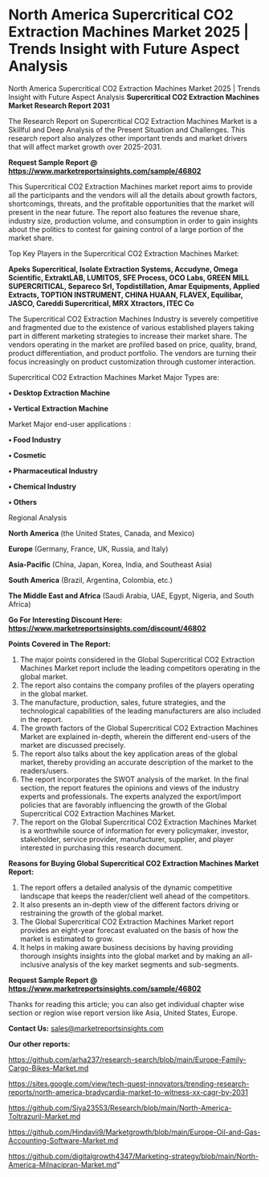 # North America Supercritical CO2 Extraction Machines Market 2025 | Trends Insight with Future Aspect Analysis
North America Supercritical CO2 Extraction Machines Market 2025 | Trends Insight with Future Aspect Analysis
<strong>Supercritical CO2 Extraction Machines Market Research Report 2031</strong>

The Research Report on Supercritical CO2 Extraction Machines Market is a Skillful and Deep Analysis of the Present Situation and Challenges. This research report also analyzes other important trends and market drivers that will affect market growth over 2025-2031.

<strong>Request Sample Report @ <a href=https://www.marketreportsinsights.com/sample/46802>https://www.marketreportsinsights.com/sample/46802</a></strong>

This Supercritical CO2 Extraction Machines market report aims to provide all the participants and the vendors will all the details about growth factors, shortcomings, threats, and the profitable opportunities that the market will present in the near future. The report also features the revenue share, industry size, production volume, and consumption in order to gain insights about the politics to contest for gaining control of a large portion of the market share.

Top Key Players in the Supercritical CO2 Extraction Machines Market:

<strong>Apeks Supercritical, Isolate Extraction Systems, Accudyne, Omega Scientific, ExtraktLAB, LUMITOS, SFE Process, OCO Labs, GREEN MILL SUPERCRITICAL, Separeco Srl, Topdistillation, Amar Equipments, Applied Extracts, TOPTION INSTRUMENT, CHINA HUAAN, FLAVEX, Equilibar, JASCO, Careddi Supercritical, MRX Xtractors, ITEC Co</strong>

The Supercritical CO2 Extraction Machines Industry is severely competitive and fragmented due to the existence of various established players taking part in different marketing strategies to increase their market share. The vendors operating in the market are profiled based on price, quality, brand, product differentiation, and product portfolio. The vendors are turning their focus increasingly on product customization through customer interaction.

Supercritical CO2 Extraction Machines Market Major Types are:

<strong>•  Desktop Extraction Machine

•  Vertical Extraction Machine</strong>

Market Major end-user applications :

<strong>•  Food Industry

•  Cosmetic

•  Pharmaceutical Industry

•  Chemical Industry

•  Others</strong>

Regional Analysis

</u><strong><b>North America</b></strong> (the United States, Canada, and Mexico)

<strong><b>Europe </b></strong>(Germany, France, UK, Russia, and Italy)

<strong><b>Asia-Pacific</b></strong> (China, Japan, Korea, India, and Southeast Asia)

<strong><b>South America</b></strong> (Brazil, Argentina, Colombia, etc.)

<strong><b>The Middle East and Africa</b></strong> (Saudi Arabia, UAE, Egypt, Nigeria, and South Africa)

<strong>Go For Interesting Discount Here: <a href=https://www.marketreportsinsights.com/discount/46802>https://www.marketreportsinsights.com/discount/46802</a></strong>

<strong>Points Covered in The Report:</strong>
<ol>
  <li>The major points considered in the Global Supercritical CO2 Extraction Machines Market report include the leading competitors operating in the global market.</li>
  <li>The report also contains the company profiles of the players operating in the global market.</li>
  <li>The manufacture, production, sales, future strategies, and the technological capabilities of the leading manufacturers are also included in the report.</li>
  <li>The growth factors of the Global Supercritical CO2 Extraction Machines Market are explained in-depth, wherein the different end-users of the market are discussed precisely.</li>
  <li>The report also talks about the key application areas of the global market, thereby providing an accurate description of the market to the readers/users.</li>
  <li>The report incorporates the SWOT analysis of the market. In the final section, the report features the opinions and views of the industry experts and professionals. The experts analyzed the export/import policies that are favorably influencing the growth of the Global Supercritical CO2 Extraction Machines Market.</li>
  <li>The report on the Global Supercritical CO2 Extraction Machines Market is a worthwhile source of information for every policymaker, investor, stakeholder, service provider, manufacturer, supplier, and player interested in purchasing this research document.</li>
</ol>
<strong>Reasons for Buying Global Supercritical CO2 Extraction Machines Market Report:</strong>

<ol>
  <li>The report offers a detailed analysis of the dynamic competitive landscape that keeps the reader/client well ahead of the competitors.</li>
  <li>It also presents an in-depth view of the different factors driving or restraining the growth of the global market.</li>
  <li>The Global Supercritical CO2 Extraction Machines Market report provides an eight-year forecast evaluated on the basis of how the market is estimated to grow.</li>
  <li>It helps in making aware business decisions by having providing thorough insights insights into the global market and by making an all-inclusive analysis of the key market segments and sub-segments.</li>
</ol>
<strong>Request Sample Report @ <a href=https://www.marketreportsinsights.com/sample/46802>https://www.marketreportsinsights.com/sample/46802</a></strong>


Thanks for reading this article; you can also get individual chapter wise section or region wise report version like Asia, United States, Europe.

<strong>Contact Us:</strong>
sales@marketreportsinsights.com

<strong>Our other reports:</strong>

<a href=https://github.com/arha237/research-search/blob/main/Europe-Family-Cargo-Bikes-Market.md>https://github.com/arha237/research-search/blob/main/Europe-Family-Cargo-Bikes-Market.md</a>

<a href=https://sites.google.com/view/tech-quest-innovators/trending-research-reports/north-america-bradycardia-market-to-witness-xx-cagr-by-2031>https://sites.google.com/view/tech-quest-innovators/trending-research-reports/north-america-bradycardia-market-to-witness-xx-cagr-by-2031</a>

<a href=https://github.com/Siya23553/Research/blob/main/North-America-Toltrazuril-Market.md>https://github.com/Siya23553/Research/blob/main/North-America-Toltrazuril-Market.md</a>

<a href=https://github.com/Hindavii9/Marketgrowth/blob/main/Europe-Oil-and-Gas-Accounting-Software-Market.md>https://github.com/Hindavii9/Marketgrowth/blob/main/Europe-Oil-and-Gas-Accounting-Software-Market.md</a>

<a href=https://github.com/digitalgrowth4347/Marketing-strategy/blob/main/North-America-Milnacipran-Market.md>https://github.com/digitalgrowth4347/Marketing-strategy/blob/main/North-America-Milnacipran-Market.md</a>"

